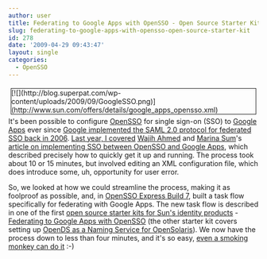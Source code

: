 ```yaml
---
author: user
title: Federating to Google Apps with OpenSSO - Open Source Starter Kit
slug: federating-to-google-apps-with-opensso-open-source-starter-kit
id: 278
date: '2009-04-29 09:43:47'
layout: single
categories:
  - OpenSSO
---
```


<div style="margin: 5px; float: right; border-style: solid; border-width: thin;">[![](http://blog.superpat.com/wp-content/uploads/2009/09/GoogleSSO.png)](http://www.sun.com/offers/details/google_apps_opensso.xml)</div>

It's been possible to configure [OpenSSO](http://opensso.org/) for single sign-on (SSO) to [Google Apps](http://www.google.com/apps/intl/en/business/index.html) ever since [Google implemented the SAML 2.0 protocol for federated SSO back in 2006](http://groups.google.com/group/google-apps-apis/msg/d786b9695c9130da?hl=en). [Last year, I covered](http://blog.superpat.com/2008/11/12/federated-single-sign-on-for-google-apps-in-opensso/) [Wajih Ahmed](http://blogs.sun.com/wahmed/) and [Marina Sum](http://weblogs.java.net/blog/marinasum/)'s [article on implementing SSO between OpenSSO and Google Apps](http://developers.sun.com/identity/reference/techart/google-apps.html), which described precisely how to quickly get it up and running. The process took about 10 or 15 minutes, but involved editing an XML configuration file, which does introduce some, uh, opportunity for user error.

So, we looked at how we could streamline the process, making it as foolproof as possible, and, in [OpenSSO Express Build 7](http://blog.superpat.com/2009/04/16/out-now-opensso-express-build-7/), built a task flow specifically for federating with Google Apps. The new task flow is described in one of the first [open source starter kits for Sun's identity products](http://developers.sun.com/identity/reference/starterkits/index.jsp) - [Federating to Google Apps with OpenSSO](http://www.sun.com/offers/details/google_apps_opensso.xml) (the other starter kit covers setting up [OpenDS as a Naming Service for OpenSolaris](http://www.sun.com/offers/details/setting_up_opends.xml)). We now have the process down to less than four minutes, and it's so easy, [even a smoking monkey can do it](http://blogs.sun.com/raskin/entry/federated_single_sign_on_to) :-)